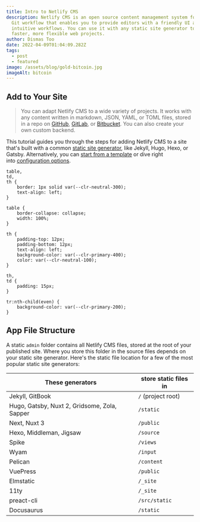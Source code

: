 ```yaml
---
title: Intro to Netlify CMS
description: Netlify CMS is an open source content management system for your
  Git workflow that enables you to provide editors with a friendly UI and
  intuitive workflows. You can use it with any static site generator to create
  faster, more flexible web projects.
author: Dismas Too
date: 2022-04-09T01:04:09.282Z
tags:
  - post
  - featured
image: /assets/blog/gold-bitcoin.jpg
imageAlt: bitcoin
---
```

## Add to Your Site

> You can adapt Netlify CMS to a wide variety of projects. It works with any content written in markdown, JSON, YAML, or TOML files, stored in a repo on [GitHub](https://github.com/), [GitLab](https://about.gitlab.com/), or [Bitbucket](https://bitbucket.org/). You can also create your own custom backend.

This tutorial guides you through the steps for adding Netlify CMS to a site that's built with a common [static site generator](https://www.staticgen.com/), like Jekyll, Hugo, Hexo, or Gatsby. Alternatively, you can [start from a template](https://www.netlifycms.org/docs/start-with-a-template) or dive right into [configuration options](https://www.netlifycms.org/docs/configuration-options).

```
table,
td,
th {
    border: 1px solid var(--clr-neutral-300);
    text-align: left;
}

table {
    border-collapse: collapse;
    width: 100%;
}

th {
    padding-top: 12px;
    padding-bottom: 12px;
    text-align: left;
    background-color: var(--clr-primary-400);
    color: var(--clr-neutral-100);
}

th,
td {
    padding: 15px;
}

tr:nth-child(even) {
    background-color: var(--clr-primary-200);
}
```

## [](https://www.netlifycms.org/docs/add-to-your-site/#app-file-structure)App File Structure

A static `admin` folder contains all Netlify CMS files, stored at the root of your published site. Where you store this folder in the source files depends on your static site generator. Here's the static file location for a few of the most popular static site generators:

| These generators                             | store static files in |
| -------------------------------------------- | --------------------- |
| Jekyll, GitBook                              | `/` (project root)    |
| Hugo, Gatsby, Nuxt 2, Gridsome, Zola, Sapper | `/static`             |
| Next, Nuxt 3                                 | `/public`             |
| Hexo, Middleman, Jigsaw                      | `/source`             |
| Spike                                        | `/views`              |
| Wyam                                         | `/input`              |
| Pelican                                      | `/content`            |
| VuePress                                     | `/public`             |
| Elmstatic                                    | `/_site`              |
| 11ty                                         | `/_site`              |
| preact-cli                                   | `/src/static`         |
| Docusaurus                                   | `/static`             |

<!--EndFragment-->